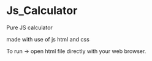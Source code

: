 # Js_Calculator
Pure JS calculator

made with use of js html and css

To run -> open html file directly with your web browser.

